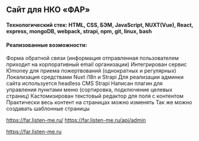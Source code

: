 ## Сайт для НКО «ФАР»

#### Технологический стек: HTML, CSS, БЭМ, JavaScript, NUXT(Vue), React, express, mongoDB, webpack, strapi, npm, git, linux, bash

#### Реализованные возможности:
Форма обратной связи (информация отправленная пользователем приходит на корпоративный email организации)
Интегрирован сервис Юmoney для приема пожертвований (однократных и регулярных)
Локализация средствами Nuxt i18n и Strapi
Для реализации админки сайта используется headless CMS Strapi
Написан плагин для управления пунктами меню (сортировка, подключение целевых страниц)
Кастомизирован текстовый редактор для поля с контентом
Практически весь контент на страницах можно изменять
Так же можно создавать шаблонные страницы

https://far.listen-me.ru/
https://far.listen-me.ru/api/admin

https://far.listen-me.ru
